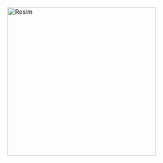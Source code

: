 
<img width="343" alt="Resim" src="https://user-images.githubusercontent.com/59488967/179426292-c688f2d2-c0fd-4c06-9836-8f64f084e759.PNG">
